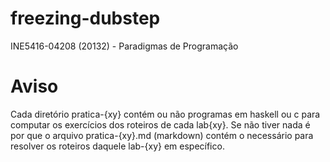 freezing-dubstep
================

INE5416-04208 (20132) - Paradigmas de Programação


# Aviso

Cada diretório pratica-{xy} contém ou não programas
em haskell ou c para computar os exercícios dos roteiros
de cada lab{xy}. Se não tiver nada é por que o arquivo
pratica-{xy}.md (markdown) contém o necessário para resolver
os roteiros daquele lab-{xy} em específico.
